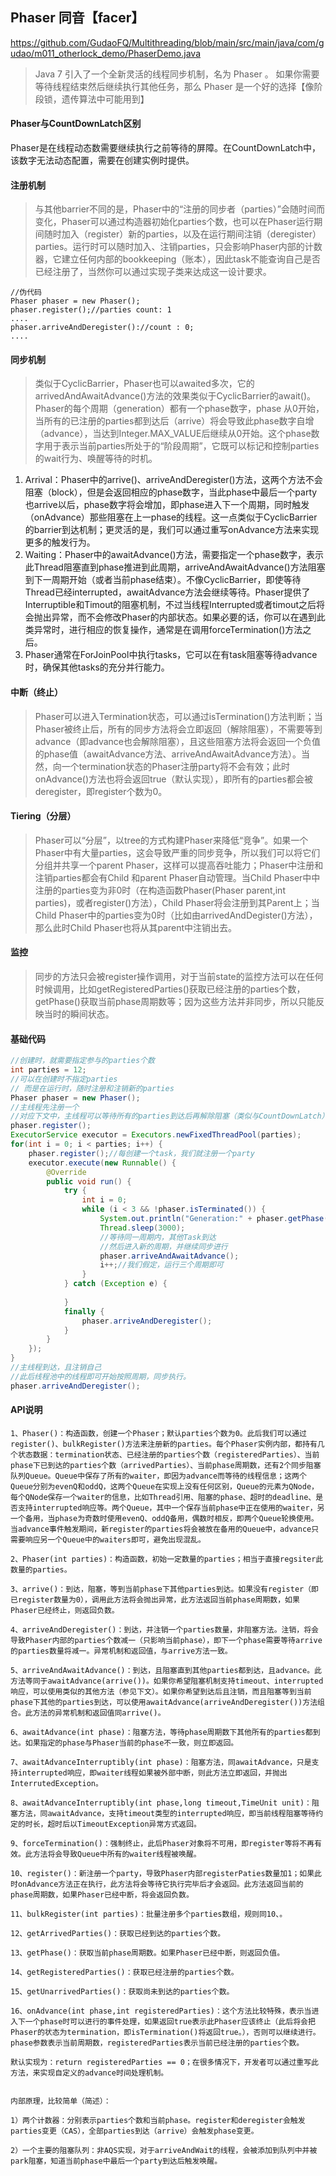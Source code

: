 ## Phaser 同音【facer】
<https://github.com/GudaoFQ/Multithreading/blob/main/src/main/java/com/gudao/m011_otherlock_demo/PhaserDemo.java>
> Java 7 引入了一个全新灵活的线程同步机制，名为 Phaser 。 如果你需要等待线程结束然后继续执行其他任务，那么 Phaser 是一个好的选择【像阶段锁，遗传算法中可能用到】

#### Phaser与CountDownLatch区别
Phaser是在线程动态数需要继续执行之前等待的屏障。在CountDownLatch中，该数字无法动态配置，需要在创建实例时提供。

#### 注册机制
> 与其他barrier不同的是，Phaser中的“注册的同步者（parties）”会随时间而变化，Phaser可以通过构造器初始化parties个数，也可以在Phaser运行期间随时加入（register）新的parties，以及在运行期间注销（deregister）parties。运行时可以随时加入、注销parties，只会影响Phaser内部的计数器，它建立任何内部的bookkeeping（账本），因此task不能查询自己是否已经注册了，当然你可以通过实现子类来达成这一设计要求。
```shell
//伪代码  
Phaser phaser = new Phaser();  
phaser.register();//parties count: 1  
....  
phaser.arriveAndDeregister()://count : 0;  
....  
```
#### 同步机制
> 类似于CyclicBarrier，Phaser也可以awaited多次，它的arrivedAndAwaitAdvance()方法的效果类似于CyclicBarrier的await()。Phaser的每个周期（generation）都有一个phase数字，phase 从0开始，当所有的已注册的parties都到达后（arrive）将会导致此phase数字自增（advance），当达到Integer.MAX_VALUE后继续从0开始。这个phase数字用于表示当前parties所处于的“阶段周期”，它既可以标记和控制parties的wait行为、唤醒等待的时机。
1. Arrival：Phaser中的arrive()、arriveAndDeregister()方法，这两个方法不会阻塞（block），但是会返回相应的phase数字，当此phase中最后一个party也arrive以后，phase数字将会增加，即phase进入下一个周期，同时触发（onAdvance）那些阻塞在上一phase的线程。这一点类似于CyclicBarrier的barrier到达机制；更灵活的是，我们可以通过重写onAdvance方法来实现更多的触发行为。
2. Waiting：Phaser中的awaitAdvance()方法，需要指定一个phase数字，表示此Thread阻塞直到phase推进到此周期，arriveAndAwaitAdvance()方法阻塞到下一周期开始（或者当前phase结束）。不像CyclicBarrier，即使等待Thread已经interrupted，awaitAdvance方法会继续等待。Phaser提供了Interruptible和Timout的阻塞机制，不过当线程Interrupted或者timout之后将会抛出异常，而不会修改Phaser的内部状态。如果必要的话，你可以在遇到此类异常时，进行相应的恢复操作，通常是在调用forceTermination()方法之后。
3. Phaser通常在ForJoinPool中执行tasks，它可以在有task阻塞等待advance时，确保其他tasks的充分并行能力。

#### 中断（终止）
> Phaser可以进入Termination状态，可以通过isTermination()方法判断；当Phaser被终止后，所有的同步方法将会立即返回（解除阻塞），不需要等到advance（即advance也会解除阻塞），且这些阻塞方法将会返回一个负值的phase值（awaitAdvance方法、arriveAndAwaitAdvance方法）。当然，向一个termination状态的Phaser注册party将不会有效；此时onAdvance()方法也将会返回true（默认实现），即所有的parties都会被deregister，即register个数为0。

#### Tiering（分层）
> Phaser可以“分层”，以tree的方式构建Phaser来降低“竞争”。如果一个Phaser中有大量parties，这会导致严重的同步竞争，所以我们可以将它们分组并共享一个parent Phaser，这样可以提高吞吐能力；Phaser中注册和注销parties都会有Child 和parent Phaser自动管理。当Child Phaser中中注册的parties变为非0时（在构造函数Phaser(Phaser parent,int parties)，或者register()方法），Child Phaser将会注册到其Parent上；当Child Phaser中的parties变为0时（比如由arrivedAndDegister()方法），那么此时Child Phaser也将从其parent中注销出去。

#### 监控
> 同步的方法只会被register操作调用，对于当前state的监控方法可以在任何时候调用，比如getRegisteredParties()获取已经注册的parties个数，getPhase()获取当前phase周期数等；因为这些方法并非同步，所以只能反映当时的瞬间状态。

#### 基础代码
```java
//创建时，就需要指定参与的parties个数  
int parties = 12;  
//可以在创建时不指定parties  
// 而是在运行时，随时注册和注销新的parties  
Phaser phaser = new Phaser();  
//主线程先注册一个  
//对应下文中，主线程可以等待所有的parties到达后再解除阻塞（类似与CountDownLatch）  
phaser.register();  
ExecutorService executor = Executors.newFixedThreadPool(parties);  
for(int i = 0; i < parties; i++) {  
    phaser.register();//每创建一个task，我们就注册一个party  
    executor.execute(new Runnable() {  
        @Override  
        public void run() {  
            try {  
                int i = 0;  
                while (i < 3 && !phaser.isTerminated()) {  
                    System.out.println("Generation:" + phaser.getPhase());  
                    Thread.sleep(3000);  
                    //等待同一周期内，其他Task到达  
                    //然后进入新的周期，并继续同步进行  
                    phaser.arriveAndAwaitAdvance();  
                    i++;//我们假定，运行三个周期即可  
                }  
            } catch (Exception e) {  
  
            }  
            finally {  
                phaser.arriveAndDeregister();  
            }  
        }  
    });  
}  
//主线程到达，且注销自己  
//此后线程池中的线程即可开始按照周期，同步执行。  
phaser.arriveAndDeregister();  
```

#### API说明
    1、Phaser()：构造函数，创建一个Phaser；默认parties个数为0。此后我们可以通过register()、bulkRegister()方法来注册新的parties。每个Phaser实例内部，都持有几个状态数据：termination状态、已经注册的parties个数（registeredParties）、当前phase下已到达的parties个数（arrivedParties）、当前phase周期数，还有2个同步阻塞队列Queue。Queue中保存了所有的waiter，即因为advance而等待的线程信息；这两个Queue分别为evenQ和oddQ，这两个Queue在实现上没有任何区别，Queue的元素为QNode，每个QNode保存一个waiter的信息，比如Thread引用、阻塞的phase、超时的deadline、是否支持interrupted响应等。两个Queue，其中一个保存当前phase中正在使用的waiter，另一个备用，当phase为奇数时使用evenQ、oddQ备用，偶数时相反，即两个Queue轮换使用。当advance事件触发期间，新register的parties将会被放在备用的Queue中，advance只需要响应另一个Queue中的waiters即可，避免出现混乱。

    2、Phaser(int parties)：构造函数，初始一定数量的parties；相当于直接regsiter此数量的parties。

    3、arrive()：到达，阻塞，等到当前phase下其他parties到达。如果没有register（即已register数量为0），调用此方法将会抛出异常，此方法返回当前phase周期数，如果Phaser已经终止，则返回负数。

    4、arriveAndDeregister()：到达，并注销一个parties数量，非阻塞方法。注销，将会导致Phaser内部的parties个数减一（只影响当前phase），即下一个phase需要等待arrive的parties数量将减一。异常机制和返回值，与arrive方法一致。

    5、arriveAndAwaitAdvance()：到达，且阻塞直到其他parties都到达，且advance。此方法等同于awaitAdvance(arrive())。如果你希望阻塞机制支持timeout、interrupted响应，可以使用类似的其他方法（参见下文）。如果你希望到达后且注销，而且阻塞等到当前phase下其他的parties到达，可以使用awaitAdvance(arriveAndDeregister())方法组合。此方法的异常机制和返回值同arrive()。

    6、awaitAdvance(int phase)：阻塞方法，等待phase周期数下其他所有的parties都到达。如果指定的phase与Phaser当前的phase不一致，则立即返回。

    7、awaitAdvanceInterruptibly(int phase)：阻塞方法，同awaitAdvance，只是支持interrupted响应，即waiter线程如果被外部中断，则此方法立即返回，并抛出InterrutedException。

    8、awaitAdvanceInterruptibly(int phase,long timeout,TimeUnit unit)：阻塞方法，同awaitAdvance，支持timeout类型的interrupted响应，即当前线程阻塞等待约定的时长，超时后以TimeoutException异常方式返回。

    9、forceTermination()：强制终止，此后Phaser对象将不可用，即register等将不再有效。此方法将会导致Queue中所有的waiter线程被唤醒。

    10、register()：新注册一个party，导致Phaser内部registerPaties数量加1；如果此时onAdvance方法正在执行，此方法将会等待它执行完毕后才会返回。此方法返回当前的phase周期数，如果Phaser已经中断，将会返回负数。

    11、bulkRegister(int parties)：批量注册多个parties数组，规则同10、。

    12、getArrivedParties()：获取已经到达的parties个数。

    13、getPhase()：获取当前phase周期数。如果Phaser已经中断，则返回负值。

    14、getRegisteredParties()：获取已经注册的parties个数。

    15、getUnarrivedParties()：获取尚未到达的parties个数。

    16、onAdvance(int phase,int registeredParties)：这个方法比较特殊，表示当进入下一个phase时可以进行的事件处理，如果返回true表示此Phaser应该终止（此后将会把Phaser的状态为termination，即isTermination()将返回true。），否则可以继续进行。phase参数表示当前周期数，registeredParties表示当前已经注册的parties个数。

    默认实现为：return registeredParties == 0；在很多情况下，开发者可以通过重写此方法，来实现自定义的advance时间处理机制。

 
    内部原理，比较简单（简述）：

    1）两个计数器：分别表示parties个数和当前phase。register和deregister会触发parties变更（CAS），全部parties到达（arrive）会触发phase变更。

    2）一个主要的阻塞队列：非AQS实现，对于arriveAndWait的线程，会被添加到队列中并被park阻塞，知道当前phase中最后一个party到达后触发唤醒。